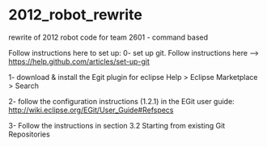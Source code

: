 2012_robot_rewrite
==================

rewrite of 2012 robot code for team 2601 - command based

Follow instructions here to set up:
0- set up git.  Follow instructions here --> 
	https://help.github.com/articles/set-up-git

1- download & install the Egit plugin for eclipse
	Help > Eclipse Marketplace > Search

2- follow the configuration instructions (1.2.1) in the EGit user guide: http://wiki.eclipse.org/EGit/User_Guide#Refspecs

3- Follow the instructions in section 3.2 Starting from existing Git Repositories





